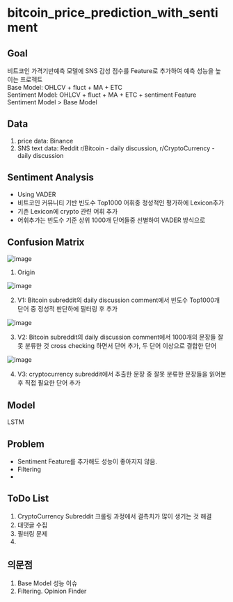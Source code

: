 # bitcoin_price_prediction_with_sentiment

## Goal
비트코인 가격기반예측 모델에 SNS 감성 점수를 Feature로 추가하여 예측 성능을 높이는 프로젝트 <br>
Base Model: OHLCV + fluct + MA + ETC <br>
Sentiment Model: OHLCV + fluct + MA + ETC + sentiment Feature <br>
Sentiment Model > Base Model

## Data
1. price data: Binance
2. SNS text data: Reddit r/Bitcoin - daily discussion, r/CryptoCurrency - daily discussion

## Sentiment Analysis
- Using VADER
- 비트코인 커뮤니티 기반 빈도수 Top1000 어휘중 정성적인 평가하에 Lexicon추가
- 기존 Lexicon에 crypto 관련 어휘 추가
- 어휘추가는 빈도수 기준 상위 1000개 단어들중 선별하여 VADER 방식으로 

## 
## Confusion Matrix

![image](https://user-images.githubusercontent.com/28949162/157691854-061ee33e-ba0a-429f-8a8e-144ea4576060.png)

1. Origin

![image](https://user-images.githubusercontent.com/28949162/157691931-d350fbd9-ef61-4ba0-b7d1-109ad76b6c34.png)

2. V1: Bitcoin subreddit의 daily discussion comment에서 빈도수 Top1000개 단어 중 정성적 판단하에 필터링 후 추가

![image](https://user-images.githubusercontent.com/28949162/157691964-65be3f68-52ff-457b-ab54-31b5a8fea846.png)

3. V2: Bitcoin subreddit의 daily discussion comment에서 1000개의 문장들 잘못 분류한 것 cross checking 하면서 단어 추가, 두 단어 이상으로 결합한 단어

![image](https://user-images.githubusercontent.com/28949162/157691983-63ef198b-d20c-45f8-93e4-9e77defcece2.png)

4. V3: cryptocurrency subreddit에서 추출한 문장 중 잘못 분류한 문장들을 읽어본 후 직접 필요한 단어 추가

## Model
LSTM

## Problem
- Sentiment Feature를 추가해도 성능이 좋아지지 않음.
- Filtering
- 


## ToDo List
1. CryptoCurrency Subreddit 크롤링 과정에서 결측치가 많이 생기는 것 해결
2. 대댓글 수집
3. 필터링 문제
4. 

## 의문점
1. Base Model 성능 이슈
2. Filtering. Opinion Finder







